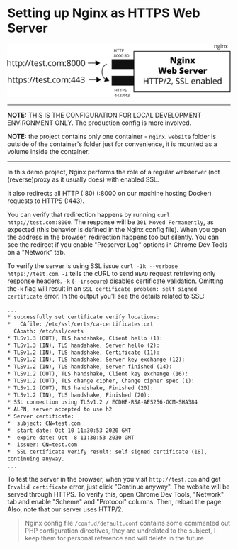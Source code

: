 # Setting up Nginx as HTTPS Web Server

![](./architecture.svg)

---

**NOTE:** THIS IS THE CONFIGURATION FOR LOCAL DEVELOPMENT ENVIRONMENT ONLY. The production config is more involved.

**NOTE:** the project contains only one container - `nginx`. `website` folder is outside of the container's folder just for convenience, it is mounted as a volume inside the container.

---

In this demo project, Nginx performs the role of a regular webserver (not (reverse)proxy as it usually does) with enabled SSL. 

It also redirects all HTTP (:80) (:8000 on our machine hosting Docker) requests to HTTPS (:443). 

You can verify that redirection happens by running `curl http://test.com:8000`. The response will be `301 Moved Permanently`, as expected (this behavior is defined in the Nginx config file). When you open the address in the browser, redirection happens too but silently. You can see the redirect if you enable "Preserver Log" options in Chrome Dev Tools on a  "Network" tab.

To verify the server is using SSL issue `curl -Ik --verbose https://test.com`. `-I` tells the cURL to send `HEAD` request retrieving only response headers. `-k` (`--insecure`) disables certificate validation. Omitting the`-k` flag will result in an `SSL certificate problem: self signed certificate` error. In the output you'll see the details related to SSL:
  
  ```shell
  ...
  * successfully set certificate verify locations:
  *   CAfile: /etc/ssl/certs/ca-certificates.crt
    CApath: /etc/ssl/certs
  * TLSv1.3 (OUT), TLS handshake, Client hello (1):
  * TLSv1.3 (IN), TLS handshake, Server hello (2):
  * TLSv1.2 (IN), TLS handshake, Certificate (11):
  * TLSv1.2 (IN), TLS handshake, Server key exchange (12):
  * TLSv1.2 (IN), TLS handshake, Server finished (14):
  * TLSv1.2 (OUT), TLS handshake, Client key exchange (16):
  * TLSv1.2 (OUT), TLS change cipher, Change cipher spec (1):
  * TLSv1.2 (OUT), TLS handshake, Finished (20):
  * TLSv1.2 (IN), TLS handshake, Finished (20):
  * SSL connection using TLSv1.2 / ECDHE-RSA-AES256-GCM-SHA384
  * ALPN, server accepted to use h2
  * Server certificate:
  *  subject: CN=test.com
  *  start date: Oct 10 11:30:53 2020 GMT
  *  expire date: Oct  8 11:30:53 2030 GMT
  *  issuer: CN=test.com
  *  SSL certificate verify result: self signed certificate (18), continuing anyway.
  ...
  ```

To test the server in the browser, when you visit `http://test.com` and get `Invalid certificate` error, just click "Continue anyway". The website will be served through HTTPS. To verify this, open Chrome Dev Tools, "Network" tab and enable "Scheme" and "Protocol" columns. Then, reload the page. Also, note that our server uses HTTP/2. 

> Nginx config file `/conf.d/default.conf` contains some commented out PHP configuration directives, they are undrelated to the subject, I keep them for personal reference and will delete in the future
